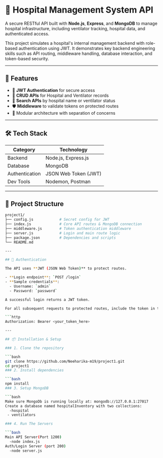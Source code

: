 # 🏥 Hospital Management System API

A secure RESTful API built with **Node.js**, **Express**, and **MongoDB** to manage hospital infrastructure, including ventilator tracking, hospital data, and authenticated access.

This project simulates a hospital's internal management backend with role-based authentication using JWT. It demonstrates key backend engineering skills such as API routing, middleware handling, database interaction, and token-based security.

---

## 🚀 Features

- 🔐 **JWT Authentication** for secure access
- 🏥 **CRUD APIs** for Hospital and Ventilator records
- 🔎 **Search APIs** by hospital name or ventilator status
- 🛡️ **Middleware** to validate tokens on protected routes
- 🧩 Modular architecture with separation of concerns

---

## 🛠️ Tech Stack

| Category        | Technology            |
|----------------|-----------------------|
| Backend         | Node.js, Express.js   |
| Database        | MongoDB               |
| Authentication  | JSON Web Token (JWT)  |
| Dev Tools       | Nodemon, Postman      |

---

## 📁 Project Structure

```bash
project1/
├── config.js            # Secret config for JWT
├── index.js             # Core API routes & MongoDB connection
├── middleware.js        # Token authentication middleware
├── server.js            # Login and main route logic
├── package.json         # Dependencies and scripts
└── README.md

---

## 🔐 Authentication

The API uses **JWT (JSON Web Token)** to protect routes.

- **Login endpoint**: `POST /login`
- **Sample credentials**:
  - Username: `admin`
  - Password: `password`

A successful login returns a JWT token.

For all subsequent requests to protected routes, include the token in the header:

```http
Authorization: Bearer <your_token_here>

---

## 📦 Installation & Setup

### 1. Clone the repository

```bash
git clone https://github.com/Neeharika-m19/project1.git
cd project1
### 2. Install dependencies

```bash
npm install
### 3. Setup MongoDB

```bash
Make sure MongoDb is running locally at: mongodb://127.0.0.1:27017
Create a database named hospitalInventory with two collections:
  -hospital
 - ventilators

### 4. Run The Servers

```bash
Main API Server(Port 1200)
  -node index.js
Auth/Login Server (port 200)
  -node server.js
